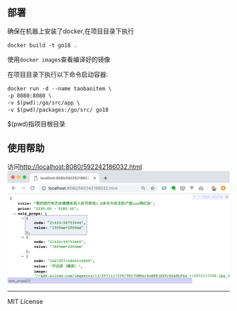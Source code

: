 ## 部署
确保在机器上安装了docker,在项目目录下执行
```
docker build -t go18 .
```

使用`docker images`查看编译好的镜像   


在项目目录下执行以下命令启动容器:
```
docker run -d --name taobaoitem \
-p 8080:8080 \
-v $(pwd):/go/src/app \
-v $(pwd)/packages:/go/src/ go18
```
$(pwd)指项目根目录


## 使用帮助
访问[http://localhost:8080/592242186032.html](http://localhost:8080/592242186032.html)
![images/taotaoitem.png](images/taotaoitem.png)


---

MIT License